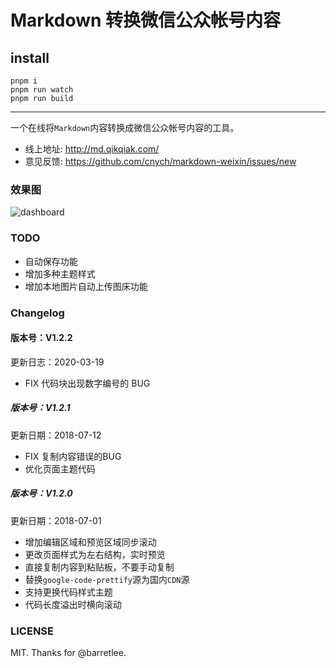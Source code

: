 # Markdown 转换微信公众帐号内容

## install
```
pnpm i
pnpm run watch
pnpm run build
```

---

一个在线将`Markdown`内容转换成微信公众帐号内容的工具。

- 线上地址: <http://md.qikqiak.com/>
- 意见反馈: <https://github.com/cnych/markdown-weixin/issues/new>

### 效果图
![dashboard](http://sdn.haimaxy.com/screenshots/markdown-weixin.jpg)

### TODO

- 自动保存功能
- 增加多种主题样式
- 增加本地图片自动上传图床功能

### Changelog

#### 版本号：V1.2.2
更新日志：2020-03-19

- FIX 代码块出现数字编号的 BUG

##### 版本号：V1.2.1
更新日期：2018-07-12

- FIX 复制内容错误的BUG
- 优化页面主题代码

##### 版本号：V1.2.0
更新日期：2018-07-01

- 增加编辑区域和预览区域同步滚动
- 更改页面样式为左右结构，实时预览
- 直接复制内容到粘贴板，不要手动复制
- 替换`google-code-prettify`源为国内`CDN`源
- 支持更换代码样式主题
- 代码长度溢出时横向滚动


### LICENSE

MIT. Thanks for @barretlee.
